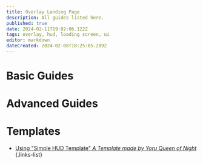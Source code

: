 ```yaml
---
title: Overlay Landing Page
description: All guides listed here.
published: true
date: 2024-02-11T19:02:06.122Z
tags: overlay, hud, loading screen, ui
editor: markdown
dateCreated: 2024-02-08T18:25:05.289Z
---
```



# Basic Guides


# Advanced Guides

# Templates

- [Using "Simple HUD Template" *A Template made by Yoru Queen of Night*](/specific-guide/overlay-landing/simple-hud-template)
{.links-list}
